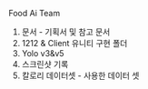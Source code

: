 Food Ai Team
1. 문서 - 기획서 및 참고 문서
2. 1212 & Client 유니티 구현 폴더
3. Yolo v3&v5
4. 스크린샷 기록
5. 칼로리 데이터셋 - 사용한 데이터 셋
